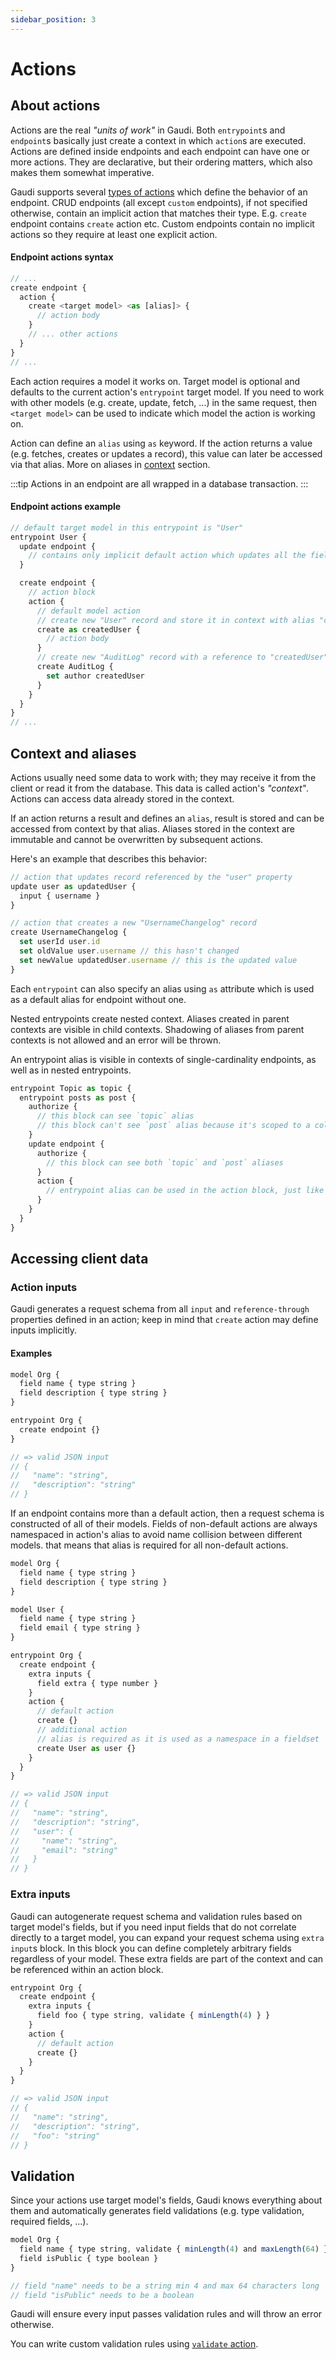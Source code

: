 ```yaml
---
sidebar_position: 3
---
```


# Actions

## About actions

Actions are the real _"units of work"_ in Gaudi. Both `entrypoint`s and `endpoint`s basically just create a context in which `action`s are executed. Actions are defined inside endpoints and each endpoint can have one or more actions. They are declarative, but their ordering matters, which also makes them somewhat imperative.

Gaudi supports several [types of actions](../reference/actions) which define the behavior of an endpoint. CRUD endpoints (all except `custom` endpoints), if not specified otherwise, contain an implicit action that matches their type. E.g. `create` endpoint contains `create` action etc. Custom endpoints contain no implicit actions so they require at least one explicit action.

#### Endpoint actions syntax

```js
// ...
create endpoint {
  action {
    create <target model> <as [alias]> {
      // action body
    }
    // ... other actions
  }
}
// ...
```

Each action requires a model it works on. Target model is optional and defaults to the current action's `entrypoint` target model. If you need to work with other models (e.g. create, update, fetch, ...) in the same request, then `<target model>` can be used to indicate which model the action is working on.

Action can define an `alias` using `as` keyword. If the action returns a value (e.g. fetches, creates or updates a record), this value can later be accessed via that alias. More on aliases in [context](#context-and-aliases) section.

:::tip
Actions in an endpoint are all wrapped in a database transaction.
:::

#### Endpoint actions example

```js
// default target model in this entrypoint is "User"
entrypoint User {
  update endpoint {
    // contains only implicit default action which updates all the fields on default "User" model
  }

  create endpoint {
    // action block
    action {
      // default model action
      // create new "User" record and store it in context with alias "createUser"
      create as createdUser {
        // action body
      }
      // create new "AuditLog" record with a reference to "createdUser" record
      create AuditLog {
        set author createdUser
      }
    }
  }
}
// ...
```

## Context and aliases

Actions usually need some data to work with; they may receive it from the client or read it from the database. This data is called action's _"context"_. Actions can access data already stored in the context.

If an action returns a result and defines an `alias`, result is stored and can be accessed from context by that alias. Aliases stored in the context are immutable and cannot be overwritten by subsequent actions.

Here's an example that describes this behavior:

```js
// action that updates record referenced by the "user" property
update user as updatedUser {
  input { username }
}

// action that creates a new "UsernameChangelog" record
create UsernameChangelog {
  set userId user.id
  set oldValue user.username // this hasn't changed
  set newValue updatedUser.username // this is the updated value
}
```

Each `entrypoint` can also specify an alias using `as` attribute which is used as a default alias for endpoint without one.

Nested entrypoints create nested context. Aliases created in parent contexts are visible in child contexts. Shadowing of aliases from parent contexts is not allowed and an error will be thrown.

An entrypoint alias is visible in contexts of single-cardinality endpoints, as well as in nested entrypoints.

```javascript
entrypoint Topic as topic {
  entrypoint posts as post {
    authorize {
      // this block can see `topic` alias
      // this block can't see `post` alias because it's scoped to a collection of posts
    }
    update endpoint {
      authorize {
        // this block can see both `topic` and `post` aliases
      }
      action {
        // entrypoint alias can be used in the action block, just like any other context alias
      }
    }
  }
}
```

## Accessing client data

### Action inputs

Gaudi generates a request schema from all `input` and `reference-through` properties defined in an action; keep in mind that `create` action may define inputs implicitly.

#### Examples

```js
model Org {
  field name { type string }
  field description { type string }
}

entrypoint Org {
  create endpoint {}
}

// => valid JSON input
// {
//   "name": "string",
//   "description": "string"
// }
```

If an endpoint contains more than a default action, then a request schema is constructed of all of their models. Fields of non-default actions are always namespaced in action's alias to avoid name collision between different models. that means that alias is required for all non-default actions.

```js
model Org {
  field name { type string }
  field description { type string }
}

model User {
  field name { type string }
  field email { type string }
}

entrypoint Org {
  create endpoint {
    extra inputs {
      field extra { type number }
    }
    action {
      // default action
      create {}
      // additional action
      // alias is required as it is used as a namespace in a fieldset
      create User as user {}
    }
  }
}

// => valid JSON input
// {
//   "name": "string",
//   "description": "string",
//   "user": {
//     "name": "string",
//     "email": "string"
//   }
// }
```

### Extra inputs

Gaudi can autogenerate request schema and validation rules based on target model's fields, but if you need input fields that do not correlate directly to a target model, you can expand your request schema using `extra input`s block. In this block you can define completely arbitrary fields regardless of your model. These extra fields are part of the context and can be referenced within an action block.

```js
entrypoint Org {
  create endpoint {
    extra inputs {
      field foo { type string, validate { minLength(4) } }
    }
    action {
      // default action
      create {}
    }
  }
}

// => valid JSON input
// {
//   "name": "string",
//   "description": "string",
//   "foo": "string"
// }
```

## Validation

Since your actions use target model's fields, Gaudi knows everything about them and automatically generates field validations (e.g. type validation, required fields, ...).

```javascript
model Org {
  field name { type string, validate { minLength(4) and maxLength(64) }}
  field isPublic { type boolean }
}

// field "name" needs to be a string min 4 and max 64 characters long
// field "isPublic" needs to be a boolean
```

Gaudi will ensure every input passes validation rules and will throw an error otherwise.

You can write custom validation rules using [`validate` action](../reference/actions.md#validate-action).
